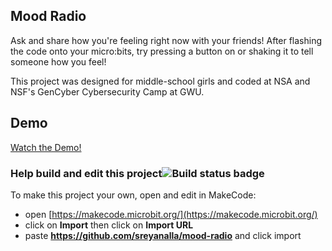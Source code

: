 ## Mood Radio

Ask and share how you're feeling right now with your friends! After flashing the code onto your micro:bits, try pressing a button on or shaking it to tell someone how you feel!


This project was designed for middle-school girls and coded at NSA and NSF's GenCyber Cybersecurity Camp at GWU.

## Demo
[Watch the Demo!](https://github.com/sreyanalla/mood-radio/blob/master/mood-radio.mov)

### Help build and edit this project![Build status badge](https://github.com/sreyanalla/mood-radio/workflows/MakeCode/badge.svg)

To make this project your own, open and edit in MakeCode:

* open [https://makecode.microbit.org/](https://makecode.microbit.org/)
* click on **Import** then click on **Import URL**
* paste **https://github.com/sreyanalla/mood-radio** and click import


